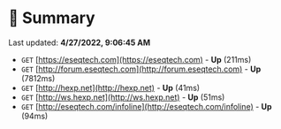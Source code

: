 # 📖 Summary
Last updated: **4/27/2022, 9:06:45 AM**

- `GET` [https://eseqtech.com](https://eseqtech.com) - **Up** (211ms)
- `GET` [http://forum.eseqtech.com](http://forum.eseqtech.com) - **Up** (7812ms)
- `GET` [http://hexp.net](http://hexp.net) - **Up** (41ms)
- `GET` [http://ws.hexp.net](http://ws.hexp.net) - **Up** (51ms)
- `GET` [http://eseqtech.com/infoline](http://eseqtech.com/infoline) - **Up** (94ms)
